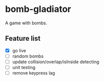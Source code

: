 # bomb-gladiator
A game with bombs.
## Feature list
- [x] go live
- [ ] random bombs
- [ ] update collision/overlap/isInside detecting
- [ ] unit testing
- [ ] remove keypress lag

